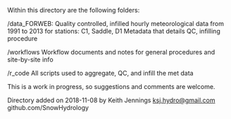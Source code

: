 Within this directory are the following folders:

/data_FORWEB:
  Quality controlled, infilled hourly meteorological data from 1991 to 2013 for stations: C1, Saddle, D1
  Metadata that details QC, infilling procedure
  
/workflows
  Workflow documents and notes for general procedures and site-by-site info

/r_code
  All scripts used to aggregate, QC, and infill the met data
  
This is a work in progress, so suggestions and comments are welcome.

Directory added on 2018-11-08 by Keith Jennings
ksj.hydro@gmail.com
github.com/SnowHydrology
